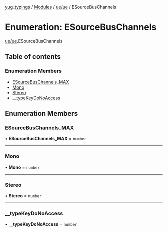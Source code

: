 [yug_typings](../README.md) / [Modules](../modules.md) / [ue/ue](../modules/ue_ue.md) / ESourceBusChannels

# Enumeration: ESourceBusChannels

[ue/ue](../modules/ue_ue.md).ESourceBusChannels

## Table of contents

### Enumeration Members

- [ESourceBusChannels\_MAX](ue_ue.ESourceBusChannels.md#esourcebuschannels_max)
- [Mono](ue_ue.ESourceBusChannels.md#mono)
- [Stereo](ue_ue.ESourceBusChannels.md#stereo)
- [\_\_typeKeyDoNoAccess](ue_ue.ESourceBusChannels.md#__typekeydonoaccess)

## Enumeration Members

### ESourceBusChannels\_MAX

• **ESourceBusChannels\_MAX** = `number`

___

### Mono

• **Mono** = `number`

___

### Stereo

• **Stereo** = `number`

___

### \_\_typeKeyDoNoAccess

• **\_\_typeKeyDoNoAccess** = `number`
